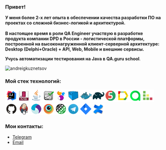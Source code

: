 <h3 align='left'> Привет!</h3>

<b>У меня более 2-х лет опыта в обеспечении качества разработки ПО на проектах со сложной бизнес-логикой и архитектурой.<br><br>
В настоящее время в роли QA Engineer участвую в разработке продукта компании DPD в России - логистической платформы, построенной на высоконагруженной клиент-серверной архитектуре: Desktop (Delphi+Oracle) + API, Web, Mobile и внешние сервисы.</b>

**Учусь автоматизации тестирования на Java в QA.guru school**.

<p align="left">
  <img src="https://github-readme-stats.vercel.app/api?username=andreigkuznetsov&theme=graywhite&show_icons=true&locale=ru" alt="andreigkuznetsov">
 </p>

### Мой стек технологий:
![Intelij_IDEA](img/Intelij_IDEA.png)![PlSQLDev](img/pl_sql.jpg)![Java](img/Java.png)![Selenium](img/Selenium.png)![Selenide](img/Selenide.png)![Selenoid](img/Selenoid.png)![Docker](img/Docker.png)![Gradle](img/Gradle.png)![JUnit5](img/JUnit5.png)![Allure Report](img/Allure_Report.png)![AllureTestOps](img/AllureTestOps.png)![TestRail](img/testrail.png)![Github](img/Github.png)![Jenkins](img/Jenkins.png)![Appium](img/Appium.png)![Browserstack](img/Browserstack.png)![Rest-Assured](img/Rest-Assured.png)![Telegram](img/Telegram.png)![Jira](img/Jira.png)![Confluence](img/confluence_atl.png)

### Мои контакты:
- [Telegram](https://t.me/andreikuzn)
- [Email](mailto:andreikuzn@list.ru)

<!--
**andreigkuznetsov/andreigkuznetsov** is a ✨ _special_ ✨ repository because its `README.md` (this file) appears on your GitHub profile.

Here are some ideas to get you started:

- 🔭 I’m currently working on ...
- 🌱 I’m currently learning ...
- 👯 I’m looking to collaborate on ...
- 🤔 I’m looking for help with ...
- 💬 Ask me about ...
- 📫 How to reach me: ...
- 😄 Pronouns: ...
- ⚡ Fun fact: ...
-->
